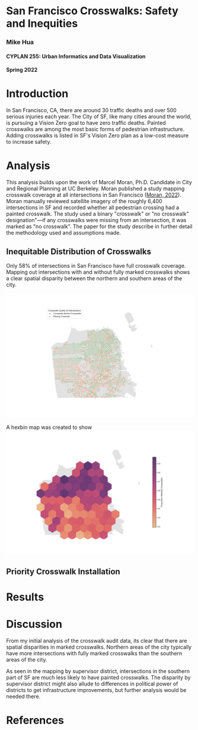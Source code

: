 # San Francisco Crosswalks: Safety and Inequities
### Mike Hua
#### CYPLAN 255: Urban Informatics and Data Visualization
#### Spring 2022

# Introduction

In San Francisco, CA, there are around 30 traffic deaths and over 500 serious injuries each year. The City of SF, like many cities around the world, is pursuing a Vision Zero goal to have zero traffic deaths. Painted crosswalks are among the most basic forms of pedestrian infrastructure. Adding crosswalks is listed in SF's Vision Zero plan as a low-cost measure to increase safety.

# Analysis

This analysis builds upon the work of Marcel Moran, Ph.D. Candidate in City and Regional Planning at UC Berkeley. Moran published a study mapping crosswalk coverage at all intersections in San Francisco ([Moran, 2022](https://escholarship.org/uc/item/67447864)). Moran manually reviewed satellite imagery of the roughly 6,400 intersections in SF and recorded whether all pedestrian crossing had a painted crosswalk. The study used a binary "crosswalk" or "no crosswalk" designation"—if any crosswalks were missing from an intersection, it was marked as "no crosswalk". The paper for the study describe in further detail the methodology used and assumptions made.


## Inequitable Distribution of Crosswalks

Only 58% of intersections in San Francisco have full crosswalk coverage. Mapping out intersections with and without fully marked crosswalks shows a clear spatial disparity between the northern and southern areas of the city.

<img src="images/crosswalks.png" width="1600">

A hexbin map was created to show 
![](images/cw-hexbin.png)

## Priority Crosswalk Installation

# Results

# Discussion

From my initial analysis of the crosswalk audit data, its clear that there are spatial disparities in marked crosswalks. Northern areas of the city typically have more intersections with fully marked crosswalks than the southern areas of the city.

As seen in the mapping by supervisor district, intersections in the southern part of SF are much less likely to have painted crosswalks. The disparity by supervisor district might also allude to differences in political power of districts to get infrastructure improvements, but further analysis would be needed there. 

# References
